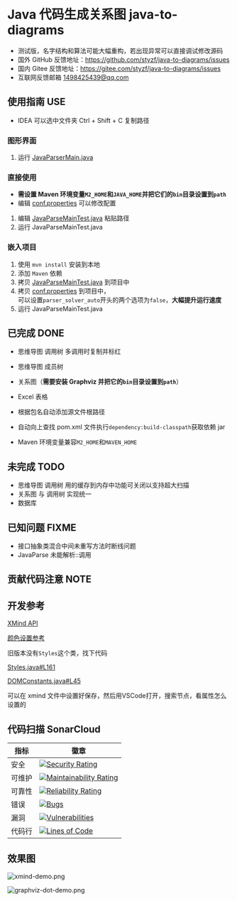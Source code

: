 # Java 代码生成关系图 java-to-diagrams

- 测试版，名字结构和算法可能大幅重构，若出现异常可以直接调试修改源码
- 国外 GitHub 反馈地址：https://github.com/styzf/java-to-diagrams/issues
- 国内 Gitee  反馈地址：https://gitee.com/styzf/java-to-diagrams/issues
- 互联网反馈邮箱 1498425439@qq.com


## 使用指南 USE
- IDEA 可以选中文件夹 Ctrl + Shift + C 复制路径

### 图形界面
1. 运行 [JavaParserMain.java](src/main/java/io/github/styzf/diagrams/JavaParserMain.java)

### 直接使用
- **需设置 Maven 环境变量`M2_HOME`和`JAVA_HOME`并把它们的`bin`目录设置到`path`**
- 编辑 [conf.properties](src/main/resources/conf.properties) 可以修改配置
1. 编辑 [JavaParseMainTest.java](src/test/java/io/github/styzf/diagrams/java/parser/JavaParseMainTest.java) 粘贴路径
2. 运行 JavaParseMainTest.java

### 嵌入项目
1. 使用 `mvn install` 安装到本地
2. 添加 `Maven` 依赖
3. 拷贝 [JavaParseMainTest.java](src/test/java/io/github/styzf/diagrams/java/parser/JavaParseMainTest.java) 到项目中
4. 拷贝 [conf.properties](src/main/resources/conf.properties) 到项目中，\
   可以设置`parser_solver_auto`开头的两个选项为`false`，**大幅提升运行速度**
5. 运行 JavaParseMainTest.java


## 已完成 DONE
- 思维导图 调用树 多调用时复制并标红
- 思维导图 成员树
- 关系图（**需要安装 Graphviz 并把它的`bin`目录设置到`path`**）
- Excel 表格

- 根据包名自动添加源文件根路径
- 自动向上查找 pom.xml 文件执行`dependency:build-classpath`获取依赖 jar
- Maven 环境变量兼容`M2_HOME`和`MAVEN_HOME`


## 未完成 TODO
- 思维导图 调用树 用的缓存到内存中功能可关闭以支持超大扫描
- 关系图 与 调用树 实现统一
- 数据库

## 已知问题 FIXME
- 接口抽象类混合中间未重写方法时断线问题
- JavaParse 未能解析::调用


## 贡献代码注意 NOTE


## 开发参考

[XMind API](https://github.com/xmindltd/xmind/wiki/UsingXmindAPI)

[颜色设置参考](https://github.com/xmindltd/xmind/wiki/UsingXmindAPI#setting-the-style-or-making-topics-look-pretty)

旧版本没有`Styles`这个类，找下代码

[Styles.java#L161](https://github.com/xmindltd/xmind/blob/master/bundles/org.xmind.ui.mindmap/src/org/xmind/ui/style/Styles.java#L161)

[DOMConstants.java#L45](https://github.com/xmindltd/xmind/blob/master/bundles/org.xmind.core/src/org/xmind/core/internal/dom/DOMConstants.java#L45)

可以在 xmind 文件中设置好保存，然后用VSCode打开，搜索节点，看属性怎么设置的


## 代码扫描 SonarCloud

指标  | 徽章
---   | ---
安全  | [![Security Rating](https://sonarcloud.io/api/project_badges/measure?project=styzf_java-to-diagrams&metric=security_rating)](https://sonarcloud.io/dashboard?id=styzf_java-to-diagrams)
可维护| [![Maintainability Rating](https://sonarcloud.io/api/project_badges/measure?project=styzf_java-to-diagrams&metric=sqale_rating)](https://sonarcloud.io/dashboard?id=styzf_java-to-diagrams)
可靠性| [![Reliability Rating](https://sonarcloud.io/api/project_badges/measure?project=styzf_java-to-diagrams&metric=reliability_rating)](https://sonarcloud.io/dashboard?id=styzf_java-to-diagrams)
错误  | [![Bugs](https://sonarcloud.io/api/project_badges/measure?project=styzf_java-to-diagrams&metric=bugs)](https://sonarcloud.io/dashboard?id=styzf_java-to-diagrams)
漏洞  | [![Vulnerabilities](https://sonarcloud.io/api/project_badges/measure?project=styzf_java-to-diagrams&metric=vulnerabilities)](https://sonarcloud.io/dashboard?id=styzf_java-to-diagrams)
代码行| [![Lines of Code](https://sonarcloud.io/api/project_badges/measure?project=styzf_java-to-diagrams&metric=ncloc)](https://sonarcloud.io/dashboard?id=styzf_java-to-diagrams)


## 效果图

![xmind-demo.png](xmind-demo.png)

![graphviz-dot-demo.png](graphviz-dot-demo.png)
